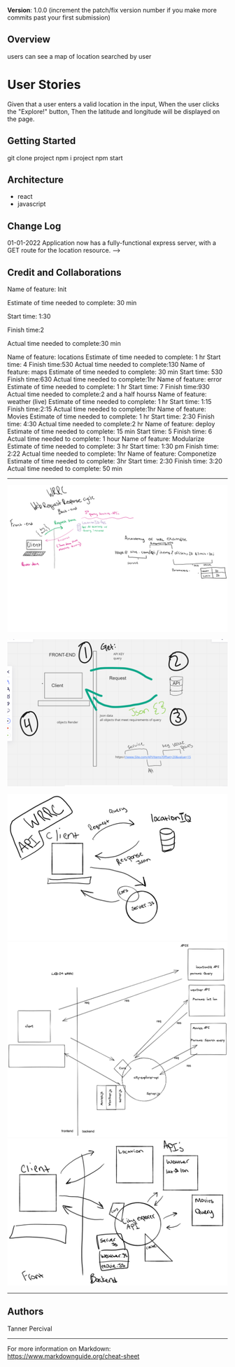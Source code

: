 **Version**:
 1.0.0 (increment the patch/fix version number if you make more commits past your first submission)

## Overview

users can see a map of location searched by user

# User Stories
Given that a user enters a valid location in the input, When the user clicks the "Explore!" button, Then the latitude and longitude will be displayed on the page.

## Getting Started

git clone project
npm i project
npm start

## Architecture

- react
- javascript

## Change Log

01-01-2022 Application now has a fully-functional express server, with a GET route for the location resource. -->

## Credit and Collaborations

Name of feature: Init

Estimate of time needed to complete: 30 min

Start time: 1:30

Finish time:2 

Actual time needed to complete:30 min

Name of feature: locations
Estimate of time needed to complete: 1 hr 
Start time: 4
Finish time:530
Actual time needed to complete:130
Name of feature: maps
Estimate of time needed to complete: 30 min
Start time: 530
Finish time:630
Actual time needed to complete:1hr
Name of feature: error
Estimate of time needed to complete: 1 hr
Start time: 7
Finish time:930
Actual time needed to complete:2 and a half hourss
Name of feature: weather (live)
Estimate of time needed to complete: 1 hr
Start time: 1:15
Finish time:2:15
Actual time needed to complete:1hr
Name of feature: Movies
Estimate of time needed to complete: 1 hr
Start time: 2:30
Finish time: 4:30
Actual time needed to complete:2 hr
Name of feature: deploy
Estimate of time needed to complete: 15 min
Start time: 5
Finish time: 6
Actual time needed to complete: 1 hour
Name of feature: Modularize
Estimate of time needed to complete: 3 hr
Start time: 1:30 pm
Finish time: 2:22
Actual time needed to complete: 1hr
Name of feature: Componetize
Estimate of time needed to complete: 3hr 
Start time: 2:30
Finish time: 3:20
Actual time needed to complete: 50 min


---------------------------------

![ScreenShot](./public/images/wrrc1.png)

![ScreenShot](./public/images/WRRC.PNG)

![ScreenShot](./public/images/cool.png)
![ScreenShot](./public/images/WRRCLAB09-TANNER-REY.png)
![ScreenShot](./public/images/wrrc-2-25.png)

------------------------------

## Authors
Tanner Percival

------------------------------

For more information on Markdown: https://www.markdownguide.org/cheat-sheet

